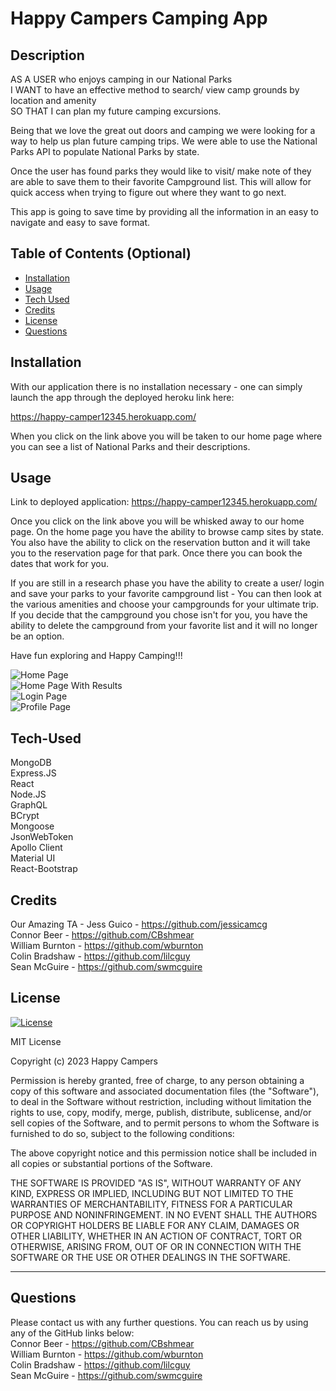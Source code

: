 # Happy Campers Camping App

## Description

AS A USER who enjoys camping in our National Parks <br>
I WANT to have an effective method to search/ view camp grounds by location and amenity <br>
SO THAT I can plan my future camping excursions.

Being that we love the great out doors and camping we were looking for a way to help us plan future camping trips.  We were able to use the National Parks API to populate National Parks by state.  

Once the user has found parks they would like to visit/ make note of they are able to save them to their favorite Campground list.  This will allow for quick access when trying to figure out where they want to go next.  

This app is going to save time by providing all the information in an easy to navigate and easy to save format.

## Table of Contents (Optional)

- [Installation](#installation)
- [Usage](#usage)
- [Tech Used](#tech-used)
- [Credits](#credits)
- [License](#license)
- [Questions](#questions)

## Installation

With our application there is no installation necessary - one can simply launch the app through the deployed heroku link here:  

https://happy-camper12345.herokuapp.com/

When you click on the link above you will be taken to our home page where you can see a list of National Parks and their descriptions.  

## Usage
Link to deployed application: https://happy-camper12345.herokuapp.com/ 

Once you click on the link above you will be whisked away to our home page.  On the home page you have the ability to browse camp sites by state.  You also have the ability to click on the reservation button and it will take you to the reservation page for that park.  Once there you can book the dates that work for you.

If you are still in a research phase you have the ability to create a user/ login and save your parks to your favorite campground list - You can then look at the various amenities and choose your campgrounds for your ultimate trip.  If you decide that the campground you chose isn't for you, you have the ability to delete the campground from your favorite list and it will no longer be an option.

Have fun exploring and Happy Camping!!!

![Home Page](./Assets/Home_Page.png)<br>
![Home Page With Results](./Assets/Home_W_Search.png)<br>
![Login Page](./Assets/Login.png)<br>
![Profile Page](./Assets/Profile.png)

## Tech-Used
MongoDB<br>
Express.JS<br>
React<br>
Node.JS<br>
GraphQL<br>
BCrypt<br>
Mongoose<br>
JsonWebToken<br>
Apollo Client<br>
Material UI<br>
React-Bootstrap<br>



## Credits

Our Amazing TA - Jess Guico - https://github.com/jessicamcg <br>
Connor Beer - https://github.com/CBshmear <br>
William Burnton - https://github.com/wburnton <br>
Colin Bradshaw - https://github.com/lilcguy <br>
Sean McGuire - https://github.com/swmcguire 

## License

[![License](https://img.shields.io/badge/license-MIT-blue.svg)](https://opensource.org/licenses/MIT)

MIT License

Copyright (c) 2023 Happy Campers

Permission is hereby granted, free of charge, to any person obtaining a copy
of this software and associated documentation files (the "Software"), to deal
in the Software without restriction, including without limitation the rights
to use, copy, modify, merge, publish, distribute, sublicense, and/or sell
copies of the Software, and to permit persons to whom the Software is
furnished to do so, subject to the following conditions:

The above copyright notice and this permission notice shall be included in all
copies or substantial portions of the Software.

THE SOFTWARE IS PROVIDED "AS IS", WITHOUT WARRANTY OF ANY KIND, EXPRESS OR
IMPLIED, INCLUDING BUT NOT LIMITED TO THE WARRANTIES OF MERCHANTABILITY,
FITNESS FOR A PARTICULAR PURPOSE AND NONINFRINGEMENT. IN NO EVENT SHALL THE
AUTHORS OR COPYRIGHT HOLDERS BE LIABLE FOR ANY CLAIM, DAMAGES OR OTHER
LIABILITY, WHETHER IN AN ACTION OF CONTRACT, TORT OR OTHERWISE, ARISING FROM,
OUT OF OR IN CONNECTION WITH THE SOFTWARE OR THE USE OR OTHER DEALINGS IN THE
SOFTWARE.

---

## Questions
Please contact us with any further questions.  You can reach us by using any of the GitHub links below:<br>
Connor Beer - https://github.com/CBshmear <br>
William Burnton - https://github.com/wburnton <br>
Colin Bradshaw - https://github.com/lilcguy <br>
Sean McGuire - https://github.com/swmcguire

